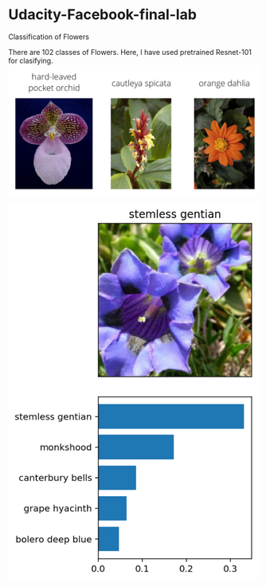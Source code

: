 # Udacity-Facebook-final-lab
Classification of Flowers

There are 102 classes of Flowers. Here, I have used pretrained Resnet-101 for clasifying.
<img src="imgs/Flowers.png"> 

<img src="imgs/inference_example.png"> 


